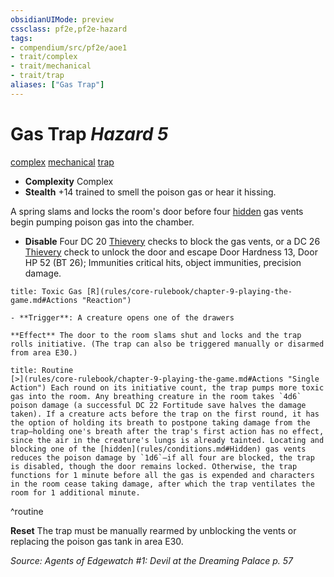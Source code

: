 ```yaml
---
obsidianUIMode: preview
cssclass: pf2e,pf2e-hazard
tags:
- compendium/src/pf2e/aoe1
- trait/complex
- trait/mechanical
- trait/trap
aliases: ["Gas Trap"]
---
```

# Gas Trap *Hazard 5*  
[complex](rules/traits/complex.md)  [mechanical](rules/traits/mechanical.md)  [trap](rules/traits/trap.md)  

- **Complexity** Complex
- **Stealth** +14 trained to smell the poison gas or hear it hissing.  

A spring slams and locks the room's door before four [hidden](rules/conditions.md#Hidden) gas vents begin pumping poison gas into the chamber.

- **Disable** Four DC 20 [Thievery](compendium/skills.md#Thievery) checks to block the gas vents, or a DC 26 [Thievery](compendium/skills.md#Thievery) check to unlock the door and escape Door Hardness 13, Door HP 52 (BT 26); Immunities critical hits, object immunities, precision damage.  
     
```ad-embed-ability
title: Toxic Gas [R](rules/core-rulebook/chapter-9-playing-the-game.md#Actions "Reaction")

- **Trigger**: A creature opens one of the drawers

**Effect** The door to the room slams shut and locks and the trap rolls initiative. (The trap can also be triggered manually or disarmed from area E30.)
```

```ad-pf2-summary
title: Routine
[>](rules/core-rulebook/chapter-9-playing-the-game.md#Actions "Single Action") Each round on its initiative count, the trap pumps more toxic gas into the room. Any breathing creature in the room takes `4d6` poison damage (a successful DC 22 Fortitude save halves the damage taken). If a creature acts before the trap on the first round, it has the option of holding its breath to postpone taking damage from the trap—holding one's breath after the trap's first action has no effect, since the air in the creature's lungs is already tainted. Locating and blocking one of the [hidden](rules/conditions.md#Hidden) gas vents reduces the poison damage by `1d6`—if all four are blocked, the trap is disabled, though the door remains locked. Otherwise, the trap functions for 1 minute before all the gas is expended and characters in the room cease taking damage, after which the trap ventilates the room for 1 additional minute.
```
^routine

**Reset** The trap must be manually rearmed by unblocking the vents or replacing the poison gas tank in area E30.  

*Source: Agents of Edgewatch #1: Devil at the Dreaming Palace p. 57*